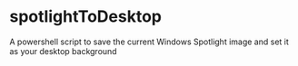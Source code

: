 # spotlightToDesktop
A powershell script to save the current Windows Spotlight image and set it as your desktop background
